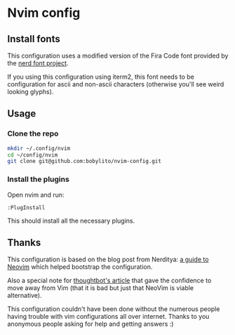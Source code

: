 # Nvim config

## Install fonts

This configuration uses a modified version of the Fira Code font
provided by the [nerd font project](https://github.com/ryanoasis/nerd-fonts).

If you using this configuration using iterm2, this font needs to be configuration
for ascii and non-ascii characters (otherwise you'll see weird looking glyphs).

## Usage

### Clone the repo

```sh
mkdir ~/.config/nvim
cd ~/config/nvim
git clone git@github.com:bobylito/nvim-config.git 
```

### Install the plugins

Open nvim and run:

```vim
:PlugInstall
```

This should install all the necessary plugins.

## Thanks

This configuration is based on the blog post from Nerditya:
[a guide to Neovim](http://nerditya.com/code/guide-to-neovim/) which helped
bootstrap the configuration.

Also a special note for [thoughtbot's article](https://robots.thoughtbot.com/my-life-with-neovim)
that gave the confidence to move away from Vim (that it is bad but just that
NeoVim is viable alternative).

This configuration couldn't have been done without the numerous people
having trouble with vim configurations all over internet. Thanks to you
anonymous people asking for help and getting answers :)
